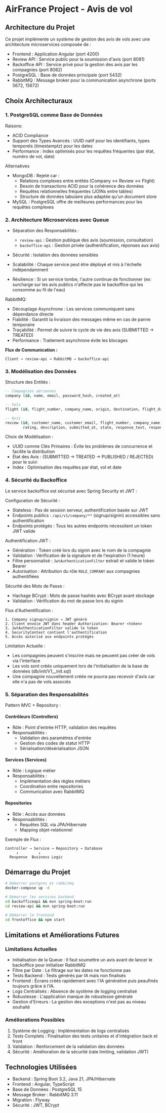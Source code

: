 # AirFrance Project - Avis de vol

## Architecture du Projet

Ce projet implémente un système de gestion des avis de vols avec une architecture microservices composée de :

- Frontend : Application Angular (port 4200)
- Review API : Service public pour la soumission d'avis (port 8081)
- Backoffice API : Service privé pour la gestion des avis par les compagnies (port 8082)
- PostgreSQL : Base de données principale (port 5432)
- RabbitMQ : Message broker pour la communication asynchrone (ports 5672, 15672)

## Choix Architecturaux

### 1. PostgreSQL comme Base de Données

Raisons:

- ACID Compliance
- Support des Types Avancés : UUID natif pour les identifiants, types temporels (timestamptz) pour les dates
- Performance : Index optimisés pour les requêtes fréquentes (par état, numéro de vol, date)


Alternatives
- MongoDB : Rejeté car :
  - Relations complexes entre entités (Company ↔ Review ↔ Flight)
  - Besoin de transactions ACID pour la cohérence des données
  - Requêtes relationnelles fréquentes (JOINs entre tables)
  - Structure de données tabulaire plus adaptée qu'un document store
- MySQL : PostgreSQL offre de meilleures performances pour les requêtes complexes

### 2. Architecture Microservices avec Queue

- Séparation des Responsabilités :
  - `review-api` : Gestion publique des avis (soumission, consultation)
  - `backoffice-api` : Gestion privée (authentification, réponses aux avis)

- Sécurité : Isolation des données sensibles

- Scalabilité : Chaque service peut être déployé et mis à l'échelle indépendamment

- Résilience : Si un service tombe, l'autre continue de fonctionner (ex: surcharge sur les avis publics n'affecte pas le backoffice qui les consomme au fil de l'eau)
 

RabbitMQ:

- Découplage Asynchrone : Les services communiquent sans dépendance directe
- Fiabilité : Garantit la livraison des messages même en cas de panne temporaire
- Traçabilité : Permet de suivre le cycle de vie des avis (SUBMITTED → TREATED)
- Performance : Traitement asynchrone évite les blocages

**Flux de Communication :**
```
Client → review-api → RabbitMQ → backoffice-api
```

### 3. Modélisation des Données

Structure des Entités :

```sql
-- Compagnies aériennes
company (id, name, email, password_hash, created_at)

-- Vols
flight (id, flight_number, company_name, origin, destination, flight_date)

-- Avis
review (id, customer_name, customer_email, flight_number, company_name, 
        rating, description, submitted_at, state, response_text, response_at)
```

Choix de Modélisation :

- UUID comme Clés Primaires : Évite les problèmes de concurrence et facilite la distribution
- État des Avis :  (SUBMITTED → TREATED → PUBLISHED / REJECTED) pour le suivi
- Index : Optimisation des requêtes par état, vol et date

### 4. Sécurité du Backoffice

Le service backoffice est sécurisé avec Spring Security et JWT :

Configuration de Sécurité :
- Stateless : Pas de session serveur, authentification basée sur JWT
- Endpoints publics : `/api/v1/company/**` (signup/signin) accessibles sans authentification
- Endpoints protégés : Tous les autres endpoints nécessitent un token JWT valide

Authentification JWT :
- Génération : Token créé lors du signin avec le nom de la compagnie
- Validation : Vérification de la signature et de l'expiration (1 heure)
- Filtre personnalisé : `JwtAuthenticationFilter` extrait et valide le token Bearer
- Autorisation : Attribution du rôle `ROLE_COMPANY` aux compagnies authentifiées

Sécurité des Mots de Passe :
- Hachage BCrypt : Mots de passe hashés avec BCrypt avant stockage
- Validation : Vérification du mot de passe lors du signin

Flux d'Authentification :
```
1. Company signup/signin → JWT généré
2. Client envoie JWT dans header Authorization: Bearer <token>
3. JwtAuthenticationFilter valide le token
4. SecurityContext contient l'authentification
5. Accès autorisé aux endpoints protégés
```

Limitation Actuelle :
- Les compagnies peuvent s'inscrire mais ne peuvent pas créer de vols via l'interface
- Les vols sont créés uniquement lors de l'initialisation de la base de données (db/init/V1__init.sql)
- Une compagnie nouvellement créée ne pourra pas recevoir d'avis car elle n'a pas de vols associés

### 5. Séparation des Responsabilités

Pattern MVC + Repository :

#### Contrôleurs (Controllers)
- Rôle : Point d'entrée HTTP, validation des requêtes
- Responsabilités :
  - Validation des paramètres d'entrée
  - Gestion des codes de statut HTTP
  - Sérialisation/désérialisation JSON

#### Services (Services)
- Rôle : Logique métier
- Responsabilités :
  - Implémentation des règles métiers
  - Coordination entre repositories
  - Communication avec RabbitMQ

#### Repositories
- Rôle : Accès aux données
- Responsabilités :
  - Requêtes SQL via JPA/Hibernate
  - Mapping objet-relationnel

Exemple de Flux :
```
Controller → Service → Repository → Database
     ↓         ↓
  Response  Business Logic
```

## Démarrage du Projet

```bash
# Démarrer postgres et rabbitmq
docker-compose up -d

# Démarrer les services backend
cd backofficeapi && mvn spring-boot:run
cd review-api && mvn spring-boot:run

# Démarrer le frontend
cd frontoffice && npm start
```

## Limitations et Améliorations Futures

### Limitations Actuelles

- Initialisation de la Queue : Il faut soumettre un avis avant de lancer le backoffice pour initialiser RabbitMQ
- Filtre par Date : Le filtrage sur les dates ne fonctionne pas
- Tests Backend : Tests générés par IA mais non finalisés
- Frontend : Écrans créés rapidement avec l'IA générative puis peaufinés toujours grâce à l'IA.
- Logs Centralisés : Absence de système de logging centralisé
- Robustesse : L'application manque de robustesse générale
- Gestion d'Erreurs : La gestion des exceptions n'est pas au niveau souhaité

### Améliorations Possibles

1. Système de Logging : Implémentation de logs centralisés
2. Tests Complets : Finalisation des tests unitaires et d'intégration back et front
3. Validation : Renforcement de la validation des données
4. Sécurité : Amélioration de la sécurité (rate limiting, validation JWT)

## Technologies Utilisées

- Backend : Spring Boot 3.2, Java 21, JPA/Hibernate
- Frontend : Angular, TypeScript
- Base de Données : PostgreSQL 15
- Message Broker : RabbitMQ 3.11
- Migration : Flyway
- Sécurité : JWT, BCrypt
